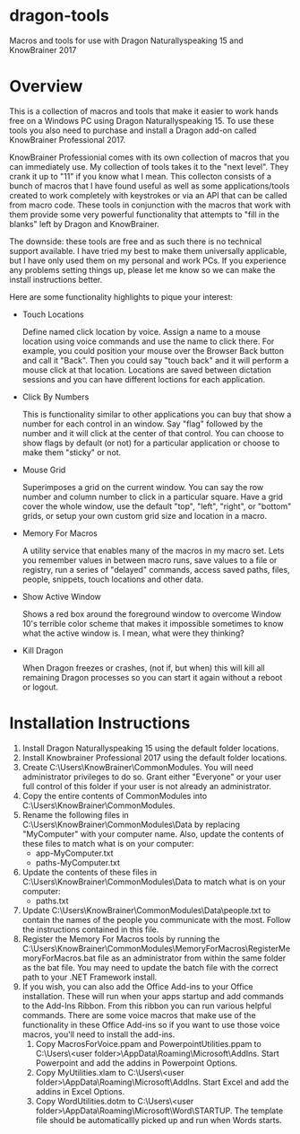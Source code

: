 # dragon-tools
Macros and tools for use with Dragon Naturallyspeaking 15 and KnowBrainer 2017

<h1>Overview</h1>
<p>
This is a collection of macros and tools that make it easier to work hands free on a Windows PC using Dragon Naturallyspeaking 15.  To use these tools you also need to purchase and install a Dragon add-on called KnowBrainer Professional 2017.
</p>
<p>
KnowBrainer Professionial comes with its own collection of macros that you can immediately use.  My collection of tools takes it to the "next level".  They crank it up to "11" if you know what I mean.  This collecton consists of a bunch of macros that I have found useful as well as some applications/tools created to work completely with keystrokes or via an API that can be called from macro code.  These tools in conjunction with the macros that work with them provide some very powerful functionality that attempts to "fill in the blanks" left by Dragon and KnowBrainer.
</p>
<p>
The downside:  these tools are free and as such there is no technical support available.  I have tried my best to make them universally applicable, but I have only used them on my personal and work PCs.  If you experience any problems setting things up, please let me know so we can make the install instructions better.
</p>
<p>
Here are some functionality highlights to pique your interest:
<ul>
	<li>Touch Locations</li>
		<P>Define named click location by voice.  Assign a name to a mouse location using voice commands and use the name to click there.  For example, you could position your mouse over the Browser Back button and call it "Back".  Then you could say "touch back" and it will perform a mouse click at that location.  Locations are saved between dictation sessions and you can have different loctions for each application.</p>
	<li>Click By Numbers</li>
		<p>This is functionality similar to other applications you can buy that show a number for each control in an window.  Say "flag" followed by the number and it will click at the center of that control.  You can choose to show flags by default (or not) for a particular application or choose to make them "sticky" or not.</p>
	<li>Mouse Grid</li>
		<p>Superimposes a grid on the current window.  You can say the row number and column number to click in a particular square.  Have a grid cover the whole window, use the default "top", "left", "right", or "bottom" grids, or setup your own custom grid size and location in a macro.</p>
	<li>Memory For Macros</li>
		<p>A utility service that enables many of the macros in my macro set.  Lets you remember values in between macro runs, save values to a file or registry, run a series of "delayed" commands, access saved paths, files, people, snippets, touch locations and other data.</p>
	<li>Show Active Window</li>
		<p>Shows a red box around the foreground window to overcome Window 10's terrible color scheme that makes it impossible sometimes to know what the active window is.  I mean, what were they thinking?</p>
	<li>Kill Dragon</li>
		<p>When Dragon freezes or crashes, (not if, but when) this will kill all remaining Dragon processes so you can start it again without a reboot or logout.</p>
</ul>
</p>

<h1>Installation Instructions</h1>
<p>
<ol>
	<li>Install Dragon Naturallyspeaking 15 using the default folder locations.</li>
	<li>Install Knowbrainer Professional 2017 using the default folder locations.</li>
	<li>Create C:\Users\KnowBrainer\CommonModules.  You will need administrator privileges to do so.  Grant either "Everyone" or your user full control of this folder if your user is not already an administrator.</li>
	<li>Copy the entire contents of CommonModules into C:\Users\KnowBrainer\CommonModules.</li>
	<li>Rename the following files in C:\Users\KnowBrainer\CommonModules\Data by replacing "MyComputer" with your computer name.  Also, update the contents of these files to match what is on your computer:
	<ul>
		<li>app-MyComputer.txt </li>
		<li>paths-MyComputer.txt </li>
	</ul>
	</li>
	<li>Update the contents of these files in C:\Users\KnowBrainer\CommonModules\Data to match what is on your computer:
	<ul>
		<li>paths.txt</li>
	</ul>
	</li>
	<li>Update C:\Users\KnowBrainer\CommonModules\Data\people.txt to contain the names of the people you communicate with the most.  Follow the instructions contained in this file.</li>
	<li>Register the Memory For Macros tools by running the C:\Users\KnowBrainer\CommonModules\MemoryForMacros\RegisterMemoryForMacros.bat file as an administrator from within the same folder as the bat file.  You may need to update the batch file with the correct path to your .NET Framework install.</li>
	<li>If you wish, you can also add the Office Add-ins to your Office installation.  These will run when your apps startup and add commands to the Add-Ins Ribbon.  From this ribbon you can run various helpful commands.  There are some voice macros that make use of the functionality in these Office Add-ins so if you want to use those voice macros, you'll need to install the add-ins.
		<ol>
			<li>Copy MacrosForVoice.ppam and PowerpointUtilities.ppam to C:\Users\&lt;user folder&gt;\AppData\Roaming\Microsoft\AddIns.  Start Powerpoint and add the addins in Powerpoint Options.</li>
			<li>Copy MyUtilities.xlam to C:\Users\&lt;user folder&gt;\AppData\Roaming\Microsoft\AddIns.  Start Excel and add the addins in Excel Options.</li>
			<li>Copy WordUtilities.dotm to C:\Users\&lt;user folder&gt;\AppData\Roaming\Microsoft\Word\STARTUP.  The template file should be automaticallly picked up and run when Words starts.</li>
		</ol>
	</li>
</ol>
</p>
